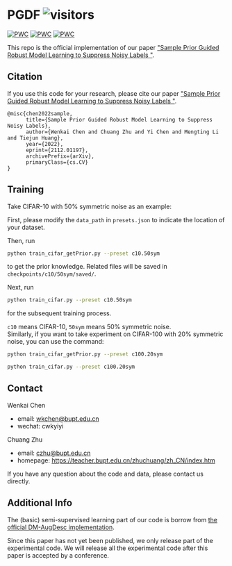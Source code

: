 # PGDF ![visitors](https://visitor-badge.glitch.me/badge?page_id=bupt-ai-cz.PGDF)
[![PWC](https://img.shields.io/endpoint.svg?url=https://paperswithcode.com/badge/sample-prior-guided-robust-model-learning-to/image-classification-on-mini-webvision-1-0)](https://paperswithcode.com/sota/image-classification-on-mini-webvision-1-0?p=sample-prior-guided-robust-model-learning-to)  [![PWC](https://img.shields.io/endpoint.svg?url=https://paperswithcode.com/badge/sample-prior-guided-robust-model-learning-to/image-classification-on-clothing1m)](https://paperswithcode.com/sota/image-classification-on-clothing1m?p=sample-prior-guided-robust-model-learning-to)  [![PWC](https://img.shields.io/endpoint.svg?url=https://paperswithcode.com/badge/sample-prior-guided-robust-model-learning-to/image-classification-on-cifar-10-with-noisy)](https://paperswithcode.com/sota/image-classification-on-cifar-10-with-noisy?p=sample-prior-guided-robust-model-learning-to)

This repo is the official implementation of our paper ["Sample Prior Guided Robust Model Learning to Suppress Noisy Labels
"](https://arxiv.org/abs/2112.01197).

## Citation
If you use this code for your research, please cite our paper ["Sample Prior Guided Robust Model Learning to Suppress Noisy Labels
"](https://arxiv.org/abs/2112.01197).


```
@misc{chen2022sample,
      title={Sample Prior Guided Robust Model Learning to Suppress Noisy Labels}, 
      author={Wenkai Chen and Chuang Zhu and Yi Chen and Mengting Li and Tiejun Huang},
      year={2022},
      eprint={2112.01197},
      archivePrefix={arXiv},
      primaryClass={cs.CV}
}
```


## Training
Take CIFAR-10 with 50% symmetric noise as an example:

First, please modify the `data_path` in ``presets.json`` to indicate the location of your dataset.

Then, run
```bash
python train_cifar_getPrior.py --preset c10.50sym
```
to get the prior knowledge. Related files will be saved in ``checkpoints/c10/50sym/saved/``.

Next, run
```bash
python train_cifar.py --preset c10.50sym
```
for the subsequent training process.

``c10`` means CIFAR-10, ``50sym`` means 50% symmetric noise.  
Similarly, if you want to take experiment on CIFAR-100 with 20% symmetric noise, you can use the command:
```bash
python train_cifar_getPrior.py --preset c100.20sym
```
```bash
python train_cifar.py --preset c100.20sym
```



## Contact

Wenkai Chen
- email: wkchen@bupt.edu.cn
- wechat: cwkyiyi

Chuang Zhu
- email: czhu@bupt.edu.cn
- homepage: https://teacher.bupt.edu.cn/zhuchuang/zh_CN/index.htm

If you have any question about the code and data, please contact us directly.


## Additional Info
The (basic) semi-supervised learning part of our code is borrow from [the official DM-AugDesc implementation](https://github.com/KentoNishi/Augmentation-for-LNL/).

Since this paper has not yet been published, we only release part of the experimental code. We will release all the experimental code after this paper is accepted by a conference.
